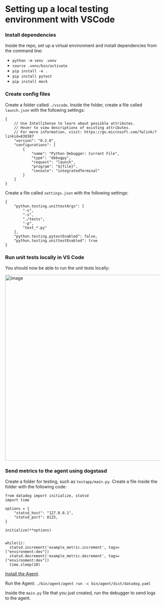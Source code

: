 # Setting up a local testing environment with VSCode

### Install dependencies
Inside the repo, set up a virtual environment and install dependencies from the command line:
* `python -m venv .venv`  
* `source .venv/bin/activate`
* `pip install -e .`
* `pip install pytest`
* `pip install mock`

### Create config files
Create a folder called `./vscode`.
Inside the folder, create a file called `launch.json` with the following settings:
```
{
    // Use IntelliSense to learn about possible attributes.
    // Hover to view descriptions of existing attributes.
    // For more information, visit: https://go.microsoft.com/fwlink/?linkid=830387
    "version": "0.2.0",
    "configurations": [
        {
            "name": "Python Debugger: Current File",
            "type": "debugpy",
            "request": "launch",
            "program": "${file}",
            "console": "integratedTerminal"
        }
    ]
}
```
Create a file called `settings.json` with the following settings:
```
{
    "python.testing.unittestArgs": [
        "-v",
        "-s",
        "./tests",
        "-p",
        "test_*.py"
    ],
    "python.testing.pytestEnabled": false,
    "python.testing.unittestEnabled": true
}
```
### Run unit tests locally in VS Code
You should now be able to run the unit tests locally:

<img width="604" alt="image" src="https://github.com/user-attachments/assets/ea5c74c5-ee56-4fc3-83c8-73a00c9cab1e">

### Send metrics to the agent using dogstasd
Create a folder for testing, such as `testapp/main.py`. Create a file inside the folder with the following code:
```
from datadog import initialize, statsd
import time

options = {
    "statsd_host": "127.0.0.1",
    "statsd_port": 8125,
}

initialize(**options)


while(1):
  statsd.increment('example_metric.increment', tags=["environment:dev"])
  statsd.decrement('example_metric.decrement', tags=["environment:dev"])
  time.sleep(10)
```

[Install the Agent](https://github.com/DataDog/datadog-agent).

Run the Agent: `./bin/agent/agent run -c bin/agent/dist/datadog.yaml`

Inside the `main.py` file that you just created, run the debugger to send logs to the agent.
